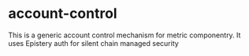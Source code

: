 # account-control

This is a generic account control mechanism for metric  componentry. It uses Epistery auth for silent chain
managed security
